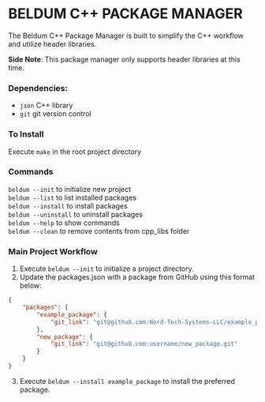 # BELDUM C++ PACKAGE MANAGER

The Beldum C++ Package Manager is built to simplify the C++ workflow and utilize header libraries.

**Side Note**: This package manager only supports header libraries at this time.

### Dependencies:

-   `json` C++ library
-   `git` git version control

### To Install

Execute `make` in the root project directory

### Commands

`beldum --init` to initialize new project  
`beldum --list` to list installed packages  
`beldum --install` to install packages  
`beldum --uninstall` to uninstall packages  
`beldum --help` to show commands  
`beldum --clean` to remove contents from cpp_libs folder

### Main Project Workflow

1. Execute `beldum --init` to initialize a project directory.
2. Update the packages.json with a package from GitHub using this format below:

```json
{
    "packages": {
        "example_package": {
            "git_link": "git@github.com:Nord-Tech-Systems-LLC/example_package.git"
        },
        "new_package": {
            "git_link": "git@github.com:username/new_package.git"
        }
    }
}
```

3. Execute `beldum --install example_package` to install the preferred package.
